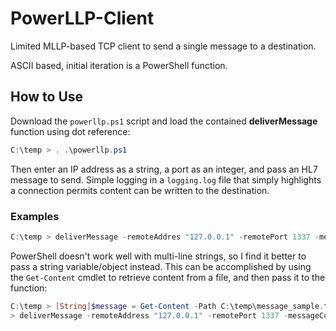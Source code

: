 # PowerLLP-Client
Limited MLLP-based TCP client to send a single message to a destination.

ASCII based, initial iteration is a PowerShell function.

## How to Use

Download the `powerllp.ps1` script and load the contained **deliverMessage** function using dot reference:

```PowerShell
C:\temp > . .\powerllp.ps1
```

Then enter an IP address as a string, a port as an integer, and pass an HL7 message to send. Simple logging in a `logging.log` file that simply highlights a connection permits content can be written to the destination.

### Examples

```PowerShell
C:\temp > deliverMessage -remoteAddres "127.0.0.1" -remotePort 1337 -messageContent "MSH|..." 
```

PowerShell doesn't work well with multi-line strings, so I find it better to pass a string variable/object instead. This can be accomplished by using the `Get-Content` cmdlet to retrieve content from a file, and then pass it to the function:

```PowerShell
C:\temp > [String]$message = Get-Content -Path C:\temp\message_sample.txt
> deliverMessage -remoteAddress "127.0.0.1" -remotePort 1337 -messageContent $message
```
